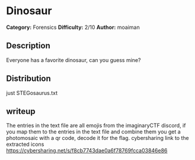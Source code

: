 # Dinosaur
**Category:** Forensics
**Difficulty:** 2/10
**Author:** moaiman

## Description
Everyone has a favorite dinosaur, can you guess mine?

## Distribution
just STEGosaurus.txt

## writeup
The entries in the text file are all emojis from the imaginaryCTF discord, if you map them to the entries in the text file and combine them you get a photomosaic with a qr code, decode it for the flag. cybersharing link to the extracted icons https://cybersharing.net/s/f8cb7743dae0a6f78769fcca03846e86